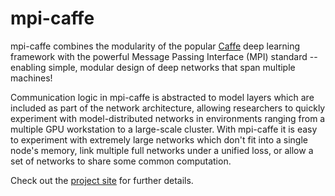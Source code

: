 # mpi-caffe

mpi-caffe combines the modularity of the popular [Caffe](http://caffe.berkeleyvision.org) deep learning framework with the powerful Message Passing Interface (MPI) standard -- enabling simple, modular design of deep networks that span multiple machines! 

Communication logic in mpi-caffe is abstracted to model layers which are included as part of the network architecture, allowing researchers to quickly experiment with model-distributed networks in environments ranging from a multiple GPU workstation to a large-scale cluster. With mpi-caffe it is easy to experiment with extremely large networks which don't fit into a single node's memory, link multiple full networks under a unified loss, or allow a set of networks to share some common computation. 

Check out the [project site](http://homes.soic.indiana.edu/steflee/mpi-caffe.html) for further details.

